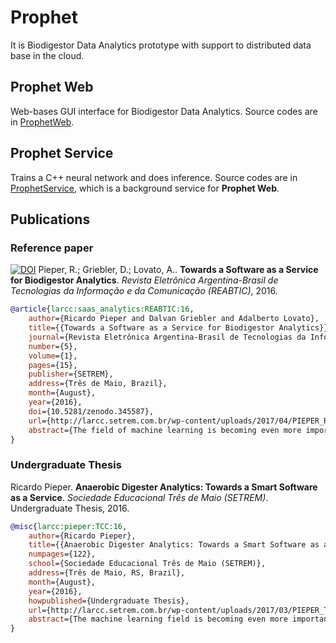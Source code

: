 # Prophet
It is Biodigestor Data Analytics prototype with support to distributed data base in the cloud.

## Prophet Web

Web-bases GUI interface for Biodigestor Data Analytics. Source codes are in [ProphetWeb](https://github.com/larcc-group/Prophet/tree/master/ProphetWeb).

## Prophet Service

Trains a C++ neural network and does inference. Source codes are in [ProphetService](https://github.com/larcc-group/Prophet/tree/master/ProphetService), which is a background service for **Prophet Web**.

## Publications

### Reference paper
[![DOI](https://zenodo.org/badge/DOI/10.5281/zenodo.345587.svg)](https://doi.org/10.5281/zenodo.345587) Pieper, R.; Griebler, D.; Lovato, A.. **Towards a Software as a Service for Biodigestor Analytics**. *Revista Eletrônica Argentina-Brasil de Tecnologias da Informação e da Comunicação (REABTIC)*, 2016.

```bibtex
@article{larcc:saas_analytics:REABTIC:16,
    author={Ricardo Pieper and Dalvan Griebler and Adalberto Lovato},
    title={{Towards a Software as a Service for Biodigestor Analytics}},
    journal={Revista Eletrônica Argentina-Brasil de Tecnologias da Informação e da Comunicação (REABTIC)},
    number={5},
    volume={1},
    pages={15},
    publisher={SETREM},
    address={Três de Maio, Brazil},
    month={August},
    year={2016},
    doi={10.5281/zenodo.345587},
    url={http://larcc.setrem.com.br/wp-content/uploads/2017/04/PIEPER_REABTIC_2016.pdf},
    abstract={The field of machine learning is becoming even more important in the last years. The ever-increasing amount of data and complexity of computational problems challenges the currently available technology. Meanwhile, anaerobic digesters represent a good alternative for renewable energy production in Brazil. However, performing efficient and accurate predictions/analytics while completely abstracting machine learning details from end-users might not be a simple task to achieve. Usually, such tools are made for a specific scenario and may not fit with particular and general needs. Our goal was to create a SaaS for biogas data analytics by using a neural network. Therefore, an open source, cloud-enabled SaaS (Software as a Service) was developed and deployed in LARCC (Laboratory of Advanced Researches on Cloud Computing) at SETREM. The results have shown the SaaS application is able to perform predictions. The neural network's accuracy is not significantly worse than a state-of-the-art implementation, and its training speed is faster. The user interface demonstrates to be intuitive, and the predictions were accurate when providing the training algorithm with sufficient data. In addition, the file processing and network training time were good enough under traditional workload conditions.},
}
```

### Undergraduate Thesis

Ricardo Pieper. **Anaerobic Digester Analytics: Towards a Smart Software as a Service**. *Sociedade Educacional Três de Maio (SETREM)*. Undergraduate Thesis, 2016.

```bibtex
@misc{larcc:pieper:TCC:16,
    author={Ricardo Pieper},
    title={{Anaerobic Digester Analytics: Towards a Smart Software as a Service}},
    numpages={122},
    school={Sociedade Educacional Três de Maio (SETREM)},
    address={Três de Maio, RS, Brazil},
    month={August},
    year={2016},
    howpublished={Undergraduate Thesis},
    url={http://larcc.setrem.com.br/wp-content/uploads/2017/03/PIEPER_TCC_2015.pdf},
    abstract={The machine learning field is becoming even more important in the last years. The ever-increasing amount of data challenges the current available technology. Meanwhile, anaerobic digesters represent a good alternative for renewable energy production in Brazil. However, performing efficient and accurate predictions/analytics while completely abstracting machine learning details from end-users might not be a simple task to achieve. Usually, such tools are made for a specific scenario and may not fit with particular and general needs in other projects. The thesis goal was to create a SaaS on biogas data analytics by using a neural network. Therefore, an open source, cloud-enabled SaaS (Software as a Service) was developed and deployed in LARCC (Laboratory of Advanced Researches for Cloud Computing) at SETREM. The results have shown the neural network's accuracy is not significantly worse than a state-of-the-art implementation, and its training speed is faster. However, the algorithm is yet to be tested using real world biogas data. The user interface demonstrates to be intuitive, and the predictions with synthetic data were accurate when the training algorithm is provided with good quality data. Also, the file processing and network training time were good enough under traditional workload conditions.},
}
```
